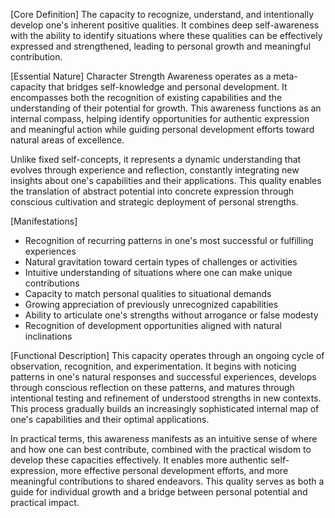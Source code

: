 [Core Definition]
The capacity to recognize, understand, and intentionally develop one's inherent positive qualities. It combines deep self-awareness with the ability to identify situations where these qualities can be effectively expressed and strengthened, leading to personal growth and meaningful contribution.

[Essential Nature]
Character Strength Awareness operates as a meta-capacity that bridges self-knowledge and personal development. It encompasses both the recognition of existing capabilities and the understanding of their potential for growth. This awareness functions as an internal compass, helping identify opportunities for authentic expression and meaningful action while guiding personal development efforts toward natural areas of excellence.

Unlike fixed self-concepts, it represents a dynamic understanding that evolves through experience and reflection, constantly integrating new insights about one's capabilities and their applications. This quality enables the translation of abstract potential into concrete expression through conscious cultivation and strategic deployment of personal strengths.

[Manifestations]
- Recognition of recurring patterns in one's most successful or fulfilling experiences
- Natural gravitation toward certain types of challenges or activities
- Intuitive understanding of situations where one can make unique contributions
- Capacity to match personal qualities to situational demands
- Growing appreciation of previously unrecognized capabilities
- Ability to articulate one's strengths without arrogance or false modesty
- Recognition of development opportunities aligned with natural inclinations

[Functional Description]
This capacity operates through an ongoing cycle of observation, recognition, and experimentation. It begins with noticing patterns in one's natural responses and successful experiences, develops through conscious reflection on these patterns, and matures through intentional testing and refinement of understood strengths in new contexts. This process gradually builds an increasingly sophisticated internal map of one's capabilities and their optimal applications.

In practical terms, this awareness manifests as an intuitive sense of where and how one can best contribute, combined with the practical wisdom to develop these capacities effectively. It enables more authentic self-expression, more effective personal development efforts, and more meaningful contributions to shared endeavors. This quality serves as both a guide for individual growth and a bridge between personal potential and practical impact.